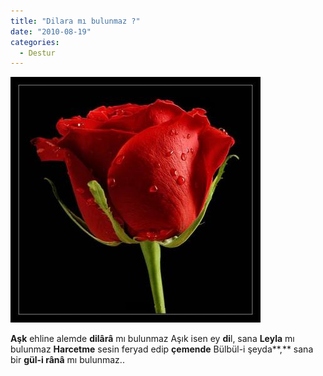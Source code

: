 ```yaml
---
title: "Dilara mı bulunmaz ?"
date: "2010-08-19"
categories: 
  - Destur
---
```


[![b-360121-kirmizi_gul.jpg](../uploads/2010/08/b-360121-kirmizi_gul.jpg)](../uploads/2010/08/b-360121-kirmizi_gul.jpg "b-360121-kirmizi_gul.jpg")

**Aşk** ehline alemde **dilârâ** mı bulunmaz Aşık isen ey **di**l, sana **Leyla** mı bulunmaz **Harcetme** sesin feryad edip **çemende** Bülbül-i şeyda**,** sana bir **gül-i rânâ** mı bulunmaz..

